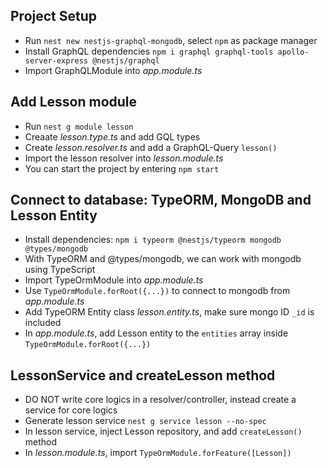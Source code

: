 ## Project Setup

- Run `nest new nestjs-graphql-mongodb`, select `npm` as package manager
- Install GraphQL dependencies `npm i graphql graphql-tools apollo-server-express @nestjs/graphql`
- Import GraphQLModule into _app.module.ts_

## Add Lesson module

- Run `nest g module lesson`
- Creaate _lesson.type.ts_ and add GQL types
- Create _lesson.resolver.ts_ and add a GraphQL-Query `lesson()`
- Import the lesson resolver into _lesson.module.ts_
- You can start the project by entering `npm start`

## Connect to database: TypeORM, MongoDB and Lesson Entity

- Install dependencies: `npm i typeorm @nestjs/typeorm mongodb @types/mongodb`
- With TypeORM and @types/mongodb, we can work with mongodb using TypeScript
- Import TypeOrmModule into _app.module.ts_
- Use `TypeOrmModule.forRoot({...})` to connect to mongodb from _app.module.ts_
- Add TypeORM Entity class _lesson.entity.ts_, make sure mongo ID `_id` is included
- In _app.module.ts_, add Lesson entity to the `entities` array inside `TypeOrmModule.forRoot({...})`

## LessonService and createLesson method

- DO NOT write core logics in a resolver/controller, instead create a service for core logics
- Generate lesson service `nest g service lesson --no-spec`
- In lesson service, inject Lesson repository, and add `createLesson()` method
- In _lesson.module.ts_, import `TypeOrmModule.forFeature([Lesson])`
